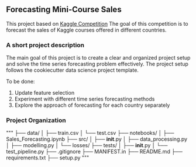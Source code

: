 ## **Forecasting Mini-Course Sales**

This project based on [Kaggle Competition](https://www.kaggle.com/competitions/playground-series-s3e19/overview)
The goal of this competition is to forecast the sales of Kaggle courses offered in different countries.

### A short project description
The main goal of this project is to create a clear and organized project setup and solve the time series forecasting problem effectively.
The project setup follows the cookiecutter data science project template.

To be done:
1. Update feature selection
2. Experiment with different time series forecasting methods
3. Explore the approach of forecasting for each country separately

### Project Organization
"""
├── data/
│   ├── train.csv
│   └── test.csv
├── notebooks/
│   ├── Sales_Forecasting.ipynb
├── src/
│   ├── __init__.py
│   ├── data_processing.py
│   ├── modelling.py
│   └── losses/
├── tests/
│   ├── __init__.py
│   └── test_pipeline.py
├── .gitignore
├── MANIFEST.in
├── README.md
├── requirements.txt
├── setup.py
"""

